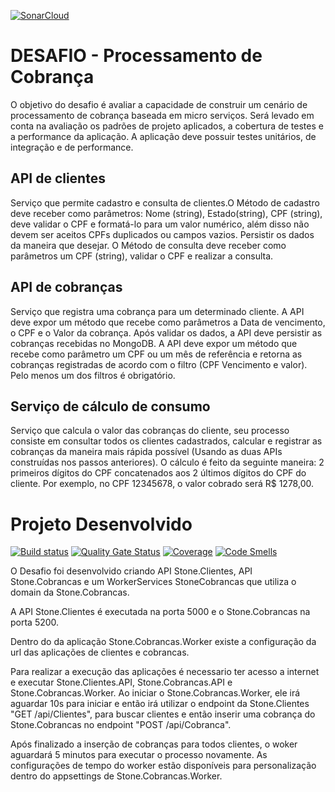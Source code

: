 [![SonarCloud](https://sonarcloud.io/images/project_badges/sonarcloud-white.svg)](https://sonarcloud.io/dashboard?id=jairojr_desafio-stone)

# DESAFIO - Processamento de Cobrança
O objetivo do desafio é avaliar a capacidade de construir um cenário de processamento de cobrança
baseada em micro serviços. Será levado em conta na avaliação os padrões de projeto aplicados, a
cobertura de testes e a performance da aplicação. A aplicação deve possuir testes unitários, de
integração e de performance.

## API de clientes
Serviço que permite cadastro e consulta de clientes.O Método de cadastro deve receber como
parâmetros: Nome (string), Estado(string), CPF (string), deve validar o CPF e formatá-lo para um
valor numérico, além disso não devem ser aceitos CPFs duplicados ou campos vazios. Persistir os
dados da maneira que desejar. O Método de consulta deve receber como parâmetros um CPF
(string), validar o CPF e realizar a consulta.

## API de cobranças
Serviço que registra uma cobrança para um determinado cliente. A API deve expor um método que
recebe como parâmetros a Data de vencimento, o CPF e o Valor da cobrança. Após validar os
dados, a API deve persistir as cobranças recebidas no MongoDB. A API deve expor um método que
recebe como parâmetro um CPF ou um mês de referência e retorna as cobranças registradas de
acordo com o filtro (CPF Vencimento e valor). Pelo menos um dos filtros é obrigatório.

## Serviço de cálculo de consumo
Serviço que calcula o valor das cobranças do cliente, seu processo consiste em consultar todos os
clientes cadastrados, calcular e registrar as cobranças da maneira mais rápida possível (Usando as
duas APIs construídas nos passos anteriores). O cálculo é feito da seguinte maneira: 2 primeiros
dígitos do CPF concatenados aos 2 últimos dígitos do CPF do cliente. Por exemplo, no CPF
12345678, o valor cobrado será R$ 1278,00.


# Projeto Desenvolvido
[![Build status](https://dev.azure.com/jairojr-desafio-stone/DesafioStone/_apis/build/status/DesafioStone-.NET%20Core%20with%20SonarCloud-CI)](https://dev.azure.com/jairojr-desafio-stone/DesafioStone/_build/latest?definitionId=2)
[![Quality Gate Status](https://sonarcloud.io/api/project_badges/measure?project=jairojr_desafio-stone&metric=alert_status)](https://sonarcloud.io/dashboard?id=jairojr_desafio-stone)
[![Coverage](https://sonarcloud.io/api/project_badges/measure?project=jairojr_desafio-stone&metric=coverage)](https://sonarcloud.io/dashboard?id=jairojr_desafio-stone)
[![Code Smells](https://sonarcloud.io/api/project_badges/measure?project=jairojr_desafio-stone&metric=code_smells)](https://sonarcloud.io/dashboard?id=jairojr_desafio-stone)

O Desafio foi desenvolvido criando API Stone.Clientes, API Stone.Cobrancas e um WorkerServices StoneCobrancas que utiliza o domain da Stone.Cobrancas.

A API Stone.Clientes é executada na porta 5000 e o Stone.Cobrancas na porta 5200. 

Dentro do da aplicação Stone.Cobrancas.Worker existe a configuração da url das aplicações de clientes e cobrancas.

Para realizar a execução das aplicações é necessario ter acesso a internet e executar Stone.Clientes.API, Stone.Cobrancas.API e Stone.Cobrancas.Worker.
Ao iniciar o Stone.Cobrancas.Worker, ele irá aguardar 10s para iniciar e então irá utilizar o endpoint da Stone.Clientes "GET /api/Clientes", para buscar clientes e então inserir uma cobrança do Stone.Cobrancas no endpoint "POST /api/Cobranca". 

Após finalizado a inserção de cobranças para todos clientes, o woker aguardará 5 minutos para executar o processo novamente.
As configurações de tempo do worker estão disponíveis para personalização dentro do appsettings de Stone.Cobrancas.Worker.

